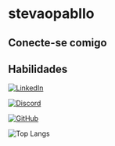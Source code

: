 # stevaopabllo

## Conecte-se comigo

## Habilidades


[![LinkedIn](https://img.shields.io/badge/LinkedIn-0077B5?style=for-the-badge&logo=linkedin&logoColor=white)](https://www.linkedin.com/in/SEUUSERNAME/)

[![Discord](https://img.shields.io/badge/Discord-7289DA?style=for-the-badge&logo=discord&logoColor=white)](https://discord.com/channels/@SEUUSERNAME/)

[![GitHub](https://img.shields.io/badge/GitHub-100000?style=for-the-badge&logo=github&logoColor=white)](https://github.com/SEUUSERNAME)

![Top Langs](https://github-readme-stats-git-masterrstaa-rickstaa.vercel.app/api/top-langs/?username=stevopablo&bg_color=000&border_color=30A3DC&title_color=E94D5F&text_color=FFF)


